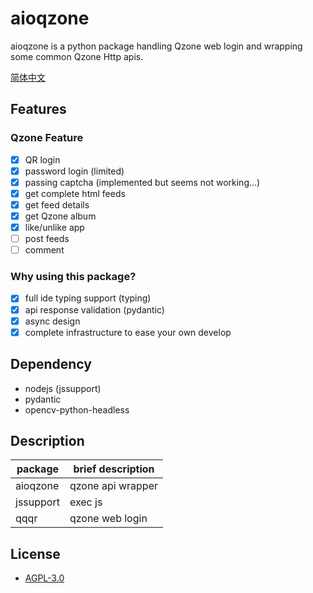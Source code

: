 # aioqzone

aioqzone is a python package handling Qzone web login and wrapping some common Qzone Http apis.

[简体中文](README_zh-cn.md)

## Features

### Qzone Feature

- [x] QR login
- [x] password login (limited)
- [x] passing captcha (implemented but seems not working...)
- [x] get complete html feeds
- [x] get feed details
- [x] get Qzone album
- [x] like/unlike app
- [ ] post feeds
- [ ] comment

### Why using this package?

- [x] full ide typing support (typing)
- [x] api response validation (pydantic)
- [x] async design
- [x] complete infrastructure to ease your own develop
<!-- - [ ] unittest -->

## Dependency

- nodejs (jssupport)
- pydantic
- opencv-python-headless

## Description

|package    |brief description  |
|-----------|-------------------|
|aioqzone   |qzone api wrapper  |
|jssupport  |exec js            |
|qqqr       |qzone web login    |

## License

- [AGPL-3.0](LICENSE)
